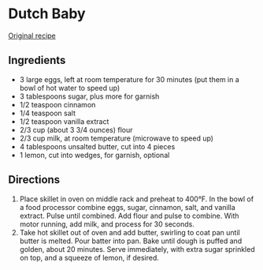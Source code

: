 # Dutch Baby

[Original recipe](https://www.seriouseats.com/recipes/2012/04/dutch-baby-pancake-recipe.html)

## Ingredients

- 3 large eggs, left at room temperature for 30 minutes
  (put them in a bowl of hot water to speed up)
- 3 tablespoons sugar, plus more for garnish
- 1/2 teaspoon cinnamon
- 1/4 teaspoon salt
- 1/2 teaspoon vanilla extract
- 2/3 cup (about 3 3/4 ounces) flour
- 2/3 cup milk, at room temperature (microwave to speed up)
- 4 tablespoons unsalted butter, cut into 4 pieces
- 1 lemon, cut into wedges, for garnish, optional

## Directions

1. Place skillet in oven on middle rack and preheat to 400°F. In the bowl of a
   food processor combine eggs, sugar, cinnamon, salt, and vanilla extract.
   Pulse until combined. Add flour and pulse to combine. With motor running, add
   milk, and process for 30 seconds.
2. Take hot skillet out of oven and add butter, swirling to coat pan until
   butter is melted. Pour batter into pan. Bake until dough is puffed and
   golden, about 20 minutes. Serve immediately, with extra sugar sprinkled on
   top, and a squeeze of lemon, if desired.
